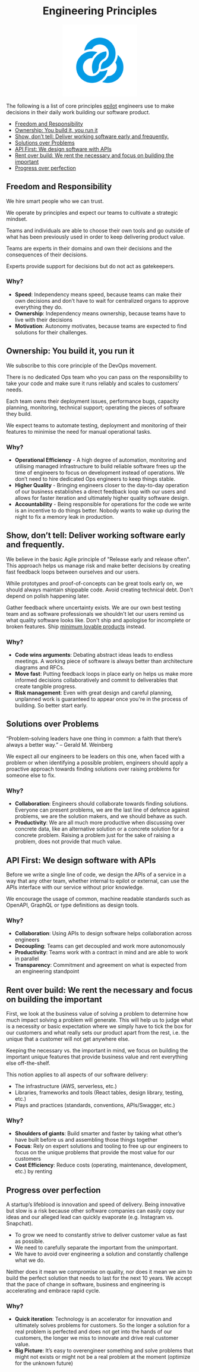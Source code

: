 <h1 align="center"> Engineering Principles</h1>

<p align="center"><img alt="epilot" src="./epilot-logo.svg" width="200"></p>

The following is a list of core principles [epilot](https://epilot.cloud/) engineers use to make decisions in their daily work building our software product.

<!-- toc -->

- [Freedom and Responsibility](#freedom-and-responsibility)
- [Ownership: You build it, you run it](#ownership-you-build-it-you-run-it)
- [Show, don’t tell: Deliver working software early and frequently.](#show-dont-tell-deliver-working-software-early-and-frequently)
- [Solutions over Problems](#solutions-over-problems)
- [API First: We design software with APIs](#api-first-we-design-software-with-apis)
- [Rent over build: We rent the necessary and focus on building the important](#rent-over-build-we-rent-the-necessary-and-focus-on-building-the-important)
- [Progress over perfection](#progress-over-perfection)

<!-- tocstop -->

## Freedom and Responsibility

We hire smart people who we can trust.

We operate by principles and expect our teams to cultivate a strategic mindset.

Teams and individuals are able to choose their own tools and go outside of what has been previously used in order to keep delivering product value. 

Teams are experts in their domains and own their decisions and the consequences of their decisions.

Experts provide support for decisions but do not act as gatekeepers.

### Why?

- **Speed**: Independency means speed, because teams can make their own decisions and don’t have to wait for centralized organs to approve everything they do.
- **Ownership**: Independency means ownership, because teams have to live with their decisions
- **Motivation**: Autonomy motivates, because teams are expected to find solutions for their challenges.

## Ownership: You build it, you run it

We subscribe to this core principle of the DevOps movement.

There is no dedicated Ops team who you can pass on the responsibility to take your code and make sure it runs reliably and scales to customers' needs.

Each team owns their deployment issues, performance bugs, capacity planning, monitoring, technical support; operating the pieces of software they build.

We expect teams to automate testing, deployment and monitoring of their features to minimise the need for manual operational tasks.

### Why?

- **Operational Efficiency** - A high degree of automation, monitoring and utilising managed infrastructure to build reliable software frees up the time of engineers to focus on development instead of operations. We don’t need to hire dedicated Ops engineers to keep things stable.
- **Higher Quality** - Bringing engineers closer to the day-to-day operation of our business establishes a direct feedback loop with our users and allows for faster iteration and ultimately higher quality software design.
- **Accountability** - Being responsible for operations for the code we write is an incentive to do things better. Nobody wants to wake up during the night to fix a memory leak in production.

## Show, don’t tell: Deliver working software early and frequently.

We believe in the basic Agile principle of "Release early and release often". This approach helps us manage risk and make better decisions by creating fast feedback loops between ourselves and our users.

While prototypes and proof-of-concepts can be great tools early on, we should always maintain shippable code. Avoid creating technical debt. Don't depend on polish happening later. 

Gather feedback where uncertainty exists. We are our own best testing team and as software professionals we shouldn't let our users remind us what quality software looks like. Don't ship and apologise for incomplete or broken features. Ship [minimum lovable products](https://productschool.com/blog/product-management-2/minimum-lovable-product/) instead.

### Why?

- **Code wins arguments**: Debating abstract ideas leads to endless meetings. A working piece of software is always better than architecture diagrams and RFCs.
- **Move fast**: Putting feedback loops in place early on helps us make more informed decisions collaboratively and commit to deliverables that create tangible progress.
- **Risk management**: Even with great design and careful planning, unplanned work is guaranteed to appear once you're in the process of building. So better start early. 

## Solutions over Problems

“Problem-solving leaders have one thing in common: a faith that there’s always a better way.” – Gerald M. Weinberg

We expect all our engineers to be leaders on this one, when faced with a problem or when identifying a possible problem, engineers should apply a proactive approach towards finding solutions over raising problems for someone else to fix.

### Why?

- **Collaboration**: Engineers should collaborate towards finding solutions. Everyone can present problems, we are the last line of defence against problems, we are the solution makers, and we should behave as such.
- **Productivity**: We are all much more productive when discussing over concrete data, like an alternative solution or a concrete solution for a concrete problem. Raising a problem just for the sake of raising a problem, does not provide that much value.

## API First: We design software with APIs

Before we write a single line of code, we design the APIs of a service in a way that any other team, whether internal to epilot or external, can use the APIs interface with our service without prior knowledge.

We encourage the usage of common, machine readable standards such as OpenAPI, GraphQL or type definitions as design tools.

### Why?

- **Collaboration**: Using APIs to design software helps collaboration across engineers
- **Decoupling**: Teams can get decoupled and work more autonomously
- **Productivity**: Teams work with a contract in mind and are able to work in parallel
- **Transparency**: Commitment and agreement on what is expected from an engineering standpoint

## Rent over build: We rent the necessary and focus on building the important

First, we look at the business value of solving a problem to determine how much impact solving a problem will generate. This will help us to judge what is a necessity or basic expectation where we simply have to tick the box for our customers and what really sets our product apart from the rest, i.e. the unique that a customer will not get anywhere else.

Keeping the necessary vs. the important in mind, we focus on building the important unique features that provide business value and rent everything else off-the-shelf.

This notion applies to all aspects of our software delivery:

- The infrastructure (AWS, serverless, etc.)
- Libraries, frameworks and tools (React tables, design library, testing, etc.)
- Plays and practices (standards, conventions, APIs/Swagger, etc.)

### Why?

- **Shoulders of giants**: Build smarter and faster by taking what other’s have built before us and assembling those things together
- **Focus**: Rely on expert solutions and tooling to free up our engineers to focus on the unique problems that provide the most value for our customers
- **Cost Efficiency**: Reduce costs (operating, maintenance, development, etc.) by renting



## Progress over perfection

A startup’s lifeblood is innovation and speed of delivery. Being innovative but slow is a risk because other software companies can easily copy our ideas and our alleged lead can quickly evaporate (e.g. Instagram vs. Snapchat).

- To grow we need to constantly strive to deliver customer value as fast as possible.
- We need to carefully separate the important from the unimportant.
- We have to avoid over engineering a solution and constantly challenge what we do.

Neither does it mean we compromise on quality, nor does it mean we aim to build the perfect solution that needs to last for the next 10 years. We accept that the pace of change in software, business and engineering is accelerating and embrace rapid cycle.

### Why?

- **Quick iteration**: Technology is an accelerator for innovation and ultimately solves problems for customers. So the longer a solution for a real problem is perfected and does not get into the hands of our customers, the longer we miss to innovate and drive real customer value.
- **Big Picture**: It’s easy to overengineer something and solve problems that might not exists or might not be a real problem at the moment (optimize for the unknown future)
